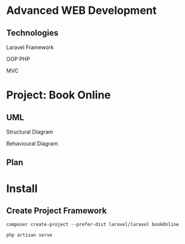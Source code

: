 # Advanced WEB Development

## Technologies

Laravel Framework

OOP PHP

MVC

# Project: Book Online

## UML

Structural Diagram

Behavioural Diagram

## Plan

# Install

## Create Project Framework

```
composer create-project --prefer-dist laravel/laravel bookOnline

php artisan serve

```

